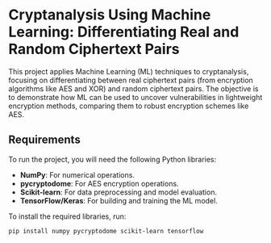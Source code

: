 # Cryptanalysis Using Machine Learning: Differentiating Real and Random Ciphertext Pairs

This project applies Machine Learning (ML) techniques to cryptanalysis, focusing on differentiating between real ciphertext pairs (from encryption algorithms like AES and XOR) and random ciphertext pairs. The objective is to demonstrate how ML can be used to uncover vulnerabilities in lightweight encryption methods, comparing them to robust encryption schemes like AES.

## Requirements

To run the project, you will need the following Python libraries:

- **NumPy**: For numerical operations.
- **pycryptodome**: For AES encryption operations.
- **Scikit-learn**: For data preprocessing and model evaluation.
- **TensorFlow/Keras**: For building and training the ML model.

To install the required libraries, run:

```bash
pip install numpy pycryptodome scikit-learn tensorflow

